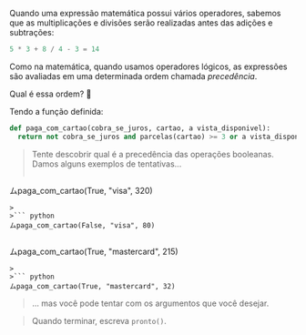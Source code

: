 Quando uma expressão matemática possui vários operadores, sabemos que as multiplicações e divisões serão realizadas antes das adições e subtrações:

```python
5 * 3 + 8 / 4 - 3 = 14
```

Como na matemática, quando usamos operadores lógicos, as expressões são avaliadas em uma determinada ordem chamada _precedência_.

Qual é essa ordem? :thinking:

Tendo a função definida:

```python
def paga_com_cartao(cobra_se_juros, cartao, a vista_disponivel):
  return not cobra_se_juros and parcelas(cartao) >= 3 or a vista_disponivel < 100
```

> Tente descobrir qual é a precedência das operações booleanas. Damos alguns exemplos de tentativas...
>
>``` python
ムpaga_com_cartao(True, "visa", 320)
```
>
>``` python
ムpaga_com_cartao(False, "visa", 80)
```
>
>``` python
ムpaga_com_cartao(True, "mastercard", 215)
```
>
>``` python
ムpaga_com_cartao(True, "mastercard", 32)
```
> ... mas você pode tentar com os argumentos que você desejar.

> Quando terminar, escreva `pronto()`.
